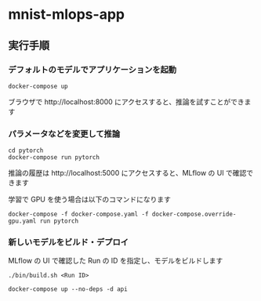 # mnist-mlops-app

## 実行手順

### デフォルトのモデルでアプリケーションを起動

```console
docker-compose up
```

ブラウザで http://localhost:8000 にアクセスすると、推論を試すことができます

### パラメータなどを変更して推論

```console
cd pytorch
docker-compose run pytorch
```

推論の履歴は http://localhost:5000 にアクセスすると、MLflow の UI で確認できます

学習で GPU を使う場合は以下のコマンドになります

```console
docker-compose -f docker-compose.yaml -f docker-compose.override-gpu.yaml run pytorch
```

### 新しいモデルをビルド・デプロイ

MLflow の UI で確認した Run の ID を指定し、モデルをビルドします

```console
./bin/build.sh <Run ID>
```

```console
docker-compose up --no-deps -d api
```
